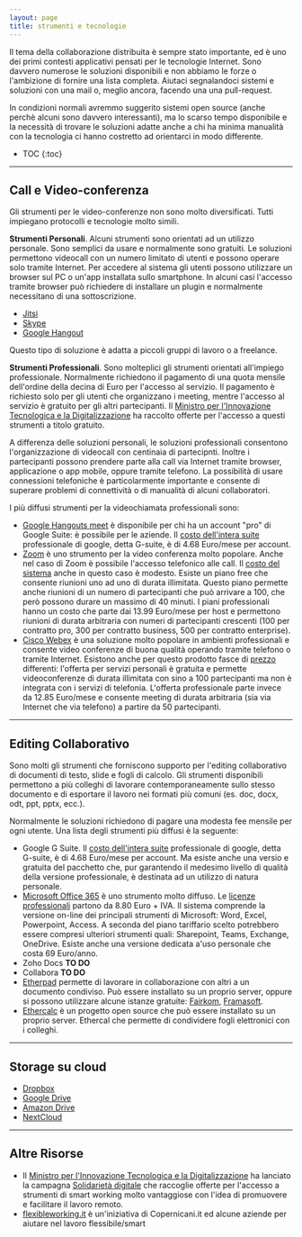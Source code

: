 ```yaml
---
layout: page
title: strumenti e tecnologie
---
```


Il tema della collaborazione distribuita è sempre stato importante, ed è uno dei primi contesti applicativi pensati per le tecnologie Internet. Sono davvero numerose le soluzioni disponibili e non abbiamo le forze o l'ambizione di fornire una lista completa. Aiutaci segnalandoci sistemi e soluzioni con una mail o, meglio ancora, facendo una una pull-request.

In condizioni normali avremmo suggerito sistemi open source (anche perchè alcuni sono davvero interessanti), ma lo scarso tempo disponibile e la necessità di trovare le soluzioni adatte anche a chi ha minima manualità con la tecnologia ci hanno costretto ad orientarci in modo differente.

- TOC
{:toc}

---

## Call e Video-conferenza

Gli strumenti per le video-conferenze non sono molto diversificati. Tutti impiegano protocolli e tecnologie molto simili.

**Strumenti Personali**. Alcuni strumenti sono orientati ad un utilizzo personale. Sono semplici da usare e normalmente sono gratuiti. Le soluzioni permettono videocall con un numero limitato di utenti e possono operare solo tramite Internet. Per accedere al sistema gli utenti possono utilizzare un browser sul PC o un'app installata sullo smartphone. In alcuni casi l'accesso tramite browser può richiedere di installare un plugin e normalmente necessitano di una sottoscrizione.

- [Jitsi](https://meet.jit.si/)
- [Skype](https://www.skype.com/)
- [Google Hangout](https://hangouts.google.com/)

Questo tipo di soluzione è adatta a piccoli gruppi di lavoro o a freelance.

**Strumenti Professionali**. Sono molteplici gli strumenti orientati all'impiego professionale. Normalmente richiedono il pagamento di una quota mensile dell'ordine della decina di Euro per l'accesso al servizio. Il pagamento è richiesto solo per gli utenti che organizzano i meeting, mentre l'accesso al servizio è gratuito per gli altri partecipanti. Il [Ministro per l'Innovazione Tecnologica e la Digitalizzazione](https://innovazione.gov.it/coronavirus-la-digitalizzazione-a-supporto-delle-zone-rosse) ha raccolto offerte per l'accesso a questi strumenti a titolo gratuito.

A differenza delle soluzioni personali, le soluzioni professionali consentono l'organizzazione di videocall con centinaia di partecipnti. Inoltre i partecipanti possono prendere parte alla call via Internet tramite browser, applicazione o app mobile, oppure tramite telefono. La possibilità di usare connessioni telefoniche è particolarmente importante e consente di superare problemi di connettività o di manualità di alcuni collaboratori.

I più diffusi strumenti per la videochiamata professionali sono:
- [Google Hangouts meet](https://meet.google.com/_meet) è disponibile per chi ha un account "pro" di Google Suite: è possibile per le aziende. Il [costo dell'intera suite](https://gsuite.google.com/intl/en_ie/pricing.html) professionale di google, detta G-suite, è di 4.68 Euro/mese per account.
- [Zoom](https://zoom.us) è uno strumento per la video conferenza molto popolare. Anche nel caso di Zoom è possibile l'accesso telefonico alle call. Il [costo del sistema](https://zoom.us/pricing) anche in questo caso è modesto. Esiste un piano free che consente riunioni uno ad uno di durata illimitata. Questo piano permette anche riunioni di un numero di partecipanti che può arrivare a 100, che però possono durare un massimo di 40 minuti. I piani professionali hanno un costo che parte dai 13.99 Euro/mese per host e permettono riunioni di durata arbitraria con numeri di partecipanti crescenti (100 per contratto pro, 300 per contratto business, 500 per contratto enterprise).    
- [Cisco Webex](https://www.webex.com/) è una soluzione molto popolare in ambienti professionali e consente video conferenze di buona qualità operando tramite telefono o tramite Internet. Esistono anche per questo prodotto fasce di [prezzo](https://www.webex.com/pricing/index.html) differenti: l'offerta per servizi personali è gratuita e permette videoconferenze di durata illimitata con sino a 100 partecipanti ma non è integrata con i servizi di telefonia. L'offerta professionale parte invece da 12.85 Euro/mese e consente meeting di durata arbitraria (sia via Internet che via telefono) a partire da 50 partecipanti.

---

## Editing Collaborativo

Sono molti gli strumenti che forniscono supporto per l'editing collaborativo di documenti di testo, slide e fogli di calcolo. Gli strumenti disponibili permettono a più colleghi di lavorare contemporaneamente sullo stesso documento e di esportare il lavoro nei formati più comuni (es. doc, docx, odt, ppt, pptx, ecc.).

Normalmente le soluzioni richiedono di pagare una modesta fee mensile per ogni utente. Una lista degli strumenti più diffusi è la seguente:

- Google G Suite. Il [costo dell'intera suite](https://gsuite.google.com/intl/en_ie/pricing.html) professionale di google, detta G-suite, è di 4.68 Euro/mese per account. Ma esiste anche una versio e gratuita  del pacchetto che, pur garantendo il medesimo livello di qualità della versione professionale, è destinata ad un utilizzo di natura personale.
- [Microsoft Office 365](https://www.office.com/) è uno strumento molto diffuso. Le [licenze professionali](https://products.office.com/it-it/compare-all-microsoft-office-products?&rtc=1&activetab=tab:primaryr1) partono da 8.80 Euro + IVA. Il sistema comprende la versione on-line dei principali strumenti di Microsoft: Word, Excel, Powerpoint, Access. A seconda del piano tariffario scelto potrebbero essere compresi ulteriori strumenti quali: Sharepoint, Teams, Exchange, OneDrive. Esiste anche una versione dedicata a'uso personale che costa 69 Euro/anno.
- Zoho Docs **TO DO**
- Collabora **TO DO**
- [Etherpad](https://etherpad.org/) permette di lavorare in collaborazione con altri a un documento condiviso. Può essere installato su un proprio server, oppure si possono utilizzare alcune istanze gratuite: [Fairkom](https://board.net0/), [Framasoft](https://framapad.org/it).
- [Ethercalc](https://ethercalc.net/) è un progetto open source che può essere installato su un proprio server. Ethercal che permette di condividere fogli elettronici con i colleghi.

---

## Storage su cloud

- [Dropbox](https://www.dropbox.com/)
- [Google Drive](https://www.google.com/drive/)
- [Amazon Drive](https://www.amazon.it/b?ie=UTF8&node=12935595031)
- [NextCloud](https://nextcloud.com/)

---

## Altre Risorse

* Il [Ministro per l'Innovazione Tecnologica e la Digitalizzazione](https://innovazione.gov.it/coronavirus-la-digitalizzazione-a-supporto-delle-zone-rosse/) ha lanciato la campagna [Solidarietà digitale](https://solidarietadigitale.agid.gov.it/#/) che raccoglie offerte per l'accesso a strumenti di smart working molto vantaggiose con l'idea di promuovere e facilitare il lavoro remoto.
* [flexibleworking.it](https://www.flexibleworking.it) è un'iniziativa di Copernicani.it ed alcune aziende per aiutare nel lavoro flessibile/smart
